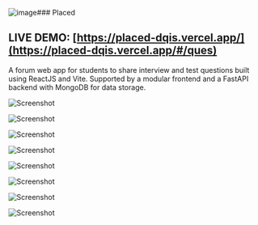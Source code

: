 ![image](https://github.com/user-attachments/assets/bb5de389-f9d1-4d0d-a6e2-30d148435660)### Placed
## LIVE DEMO: [https://placed-dqis.vercel.app/](https://placed-dqis.vercel.app/#/ques)

A forum web app for students to share interview and test questions built using ReactJS and Vite. Supported by a modular frontend and a FastAPI backend with MongoDB for data storage.

![Screenshot](https://media.discordapp.net/attachments/804105132681330689/1316476986071453786/image.png?ex=675b303c&is=6759debc&hm=ba5fcef8e0dff80935afbe73cf8774083bc0626777f48541309b861127265941&=&format=webp&quality=lossless&width=846&height=417)

![Screenshot](https://cdn.discordapp.com/attachments/804105132681330689/1316475009396375603/image.png?ex=675b2e65&is=6759dce5&hm=2089220b2274fc7cc3df63458b7286a6d0d62721f9d02ba690fdeaf76bd569f0&)

![Screenshot](https://media.discordapp.net/attachments/804105132681330689/1316476917251047465/image.png?ex=675b302c&is=6759deac&hm=27b869398108047cbeeb67b6ecfe474c12a11de0c0efbf5317408ed116a902f5&=&format=webp&quality=lossless&width=846&height=417)

![Screenshot](https://media.discordapp.net/attachments/804105132681330689/1316475008469434450/image.png?ex=675b2e64&is=6759dce4&hm=cccf1fa6873b0e9a6ad57dca2ebe7836af90f7881fa0df28946a3de31585c1bd&=&format=webp&quality=lossless&width=1421&height=700)

![Screenshot](https://media.discordapp.net/attachments/804105132681330689/1316475008956239884/image.png?ex=675b2e65&is=6759dce5&hm=39b087520cd8819655c212f204165521ff3974ee4344341172f66019def4e9c1&=&format=webp&quality=lossless&width=1418&height=700)



![Screenshot]()

![Screenshot]()

![Screenshot]()
